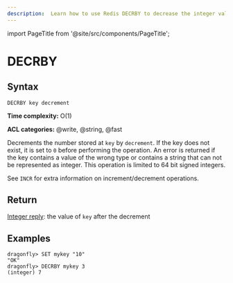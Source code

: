 ```yaml
---
description:  Learn how to use Redis DECRBY to decrease the integer value of a key.
---
```


import PageTitle from '@site/src/components/PageTitle';

# DECRBY

<PageTitle title="Redis DECRBY Command (Documentation) | Dragonfly" />

## Syntax

    DECRBY key decrement

**Time complexity:** O(1)

**ACL categories:** @write, @string, @fast

Decrements the number stored at `key` by `decrement`.
If the key does not exist, it is set to `0` before performing the operation.
An error is returned if the key contains a value of the wrong type or contains a
string that can not be represented as integer.
This operation is limited to 64 bit signed integers.

See `INCR` for extra information on increment/decrement operations.

## Return

[Integer reply](https://redis.io/docs/reference/protocol-spec/#integers): the value of `key` after the decrement

## Examples

```shell
dragonfly> SET mykey "10"
"OK"
dragonfly> DECRBY mykey 3
(integer) 7
```
